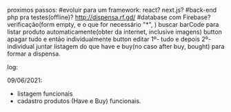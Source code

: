 







proximos passos:
#evoluir para um framework: react? next.js? 
#back-end php pra testes(offline)? http://dispensa.rf.gd/
#database com Firebase?
verificação(form empty, e o que for necessário "*", )
buscar barCode para listar produto automaticamente(obter da internet, inclusive imagens)
button apagar tudo e então individualmente
button editar 1º- tudo e depois 2º- individual
juntar listagem do que have e buy(no caso after buy, bought) para formar a dispensa.

log:

09/06/2021:
- listagem funcionais
- cadastro produtos (Have e Buy) funcionais.